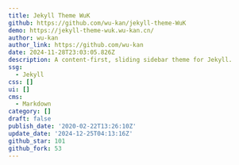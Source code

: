 ```yaml
---
title: Jekyll Theme WuK
github: https://github.com/wu-kan/jekyll-theme-WuK
demo: https://jekyll-theme-wuk.wu-kan.cn/
author: wu-kan
author_link: https://github.com/wu-kan
date: 2024-11-28T23:03:05.826Z
description: A content-first, sliding sidebar theme for Jekyll.
ssg:
  - Jekyll
css: []
ui: []
cms:
  - Markdown
category: []
draft: false
publish_date: '2020-02-22T13:26:10Z'
update_date: '2024-12-25T04:13:16Z'
github_star: 101
github_fork: 53
---
```

